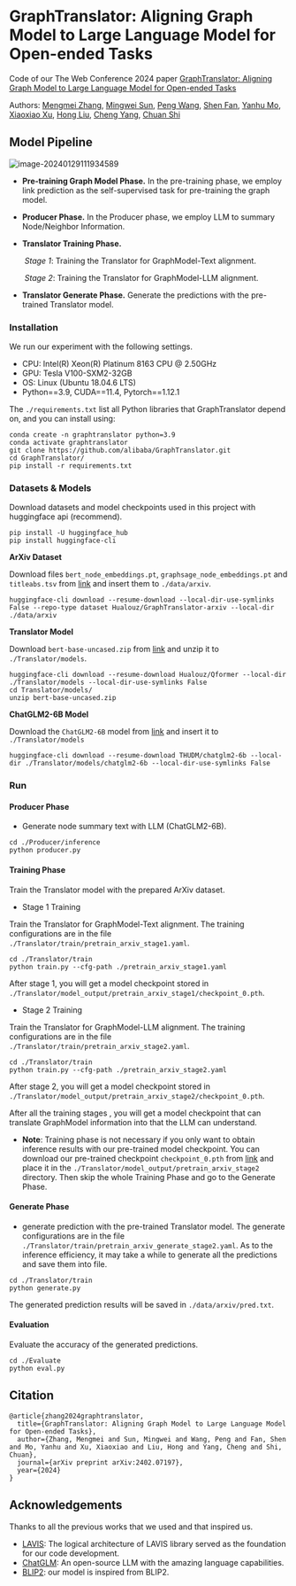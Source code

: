 # GraphTranslator: Aligning Graph Model to Large Language Model for Open-ended Tasks

Code of our The Web Conference 2024 paper
[GraphTranslator: Aligning Graph Model to Large Language Model for Open-ended Tasks](https://arxiv.org/pdf/2402.07197.pdf)

Authors: [Mengmei Zhang](https://scholar.google.com/citations?hl=en&user=8Qokm1IAAAAJ), [Mingwei Sun](https://github.com/smw1996), [Peng Wang](https://github.com/PaulWongDlut), [Shen Fan](https://www.findshine.com), [Yanhu Mo](https://github.com/guyuisland), [Xiaoxiao Xu](https://openreview.net/profile?id=~Xiaoxiao_Xu1), [Hong Liu](https://openreview.net/profile?id=~Hong_Liu10), [Cheng Yang](https://scholar.google.com/citations?user=OlLjVUcAAAAJ&hl=zh-CN), [Chuan Shi](http://www.shichuan.org/)

## Model Pipeline

![image-20240129111934589](./figure/model.jpg)

- **Pre-training Graph Model Phase.** In the pre-training phase, we employ link prediction as the self-supervised task for pre-training the graph model.

- **Producer Phase.** In the Producer phase, we employ LLM to summary Node/Neighbor Information.

- **Translator Training Phase.**

  ​	*Stage 1*: Training the Translator for GraphModel-Text alignment.

  ​	*Stage 2*: Training the Translator for GraphModel-LLM alignment.

- **Translator Generate Phase.** Generate the predictions with the pre-trained Translator model.

### Installation

We run our experiment with the following settings.

- CPU: Intel(R) Xeon(R) Platinum 8163 CPU @ 2.50GHz
- GPU: Tesla V100-SXM2-32GB
- OS: Linux (Ubuntu 18.04.6 LTS)
- Python==3.9, CUDA==11.4, Pytorch==1.12.1

The `./requirements.txt` list all Python libraries that GraphTranslator depend on, and you can install using:

```
conda create -n graphtranslator python=3.9
conda activate graphtranslator
git clone https://github.com/alibaba/GraphTranslator.git
cd GraphTranslator/
pip install -r requirements.txt
```

### Datasets & Models
  Download datasets and model checkpoints used in this project with huggingface api (recommend).

```
pip install -U huggingface_hub
pip install huggingface-cli
```

**ArXiv Dataset**

Download files `bert_node_embeddings.pt`, `graphsage_node_embeddings.pt` and `titleabs.tsv` from [link](https://huggingface.co/datasets/Hualouz/GraphTranslator-arixv) and insert them to `./data/arxiv`.

```
huggingface-cli download --resume-download --local-dir-use-symlinks False --repo-type dataset Hualouz/GraphTranslator-arxiv --local-dir ./data/arxiv
```

**Translator Model**

Download `bert-base-uncased.zip` from [link](https://huggingface.co/Hualouz/Qformer/tree/main) and unzip it to `./Translator/models`.

```
huggingface-cli download --resume-download Hualouz/Qformer --local-dir ./Translator/models --local-dir-use-symlinks False
cd Translator/models/
unzip bert-base-uncased.zip
```

**ChatGLM2-6B Model**

Download the `ChatGLM2-6B` model from [link](https://huggingface.co/THUDM/chatglm2-6b) and insert it to `./Translator/models` 

```
huggingface-cli download --resume-download THUDM/chatglm2-6b --local-dir ./Translator/models/chatglm2-6b --local-dir-use-symlinks False
```

### Run

#### Producer Phase

- Generate node summary text with LLM (ChatGLM2-6B).

```
cd ./Producer/inference
python producer.py
```

#### Training Phase

Train the Translator model with the prepared ArXiv dataset.

- Stage 1 Training

Train the Translator for GraphModel-Text alignment. The training configurations are in the file `./Translator/train/pretrain_arxiv_stage1.yaml`.

```
cd ./Translator/train
python train.py --cfg-path ./pretrain_arxiv_stage1.yaml
```

After stage 1, you will get a model checkpoint stored in `./Translator/model_output/pretrain_arxiv_stage1/checkpoint_0.pth`.

- Stage 2 Training

Train the Translator for GraphModel-LLM alignment. The training configurations are in the file `./Translator/train/pretrain_arxiv_stage2.yaml`.

```
cd ./Translator/train
python train.py --cfg-path ./pretrain_arxiv_stage2.yaml
```

After stage 2, you will get a model checkpoint stored in `./Translator/model_output/pretrain_arxiv_stage2/checkpoint_0.pth`.

After all the training stages , you will get a model checkpoint that can translate GraphModel information into that the LLM can understand.

- **Note**: Training phase is not necessary if you only want to obtain inference results with our pre-trained model checkpoint. You can download our pre-trained checkpoint `checkpoint_0.pth` from [link](https://huggingface.co/Hualouz/Qformer/tree/main) and place it in the `./Translator/model_output/pretrain_arxiv_stage2` directory. Then skip the whole Training Phase and go to the Generate Phase.

#### Generate Phase

- generate prediction with the pre-trained Translator model. The generate configurations are in the file `./Translator/train/pretrain_arxiv_generate_stage2.yaml`. As to the inference efficiency, it may take a while to generate all the predictions and save them into file.

```
cd ./Translator/train
python generate.py
```

The generated prediction results will be saved in `./data/arxiv/pred.txt`.

#### Evaluation

Evaluate the accuracy of the generated predictions.

```
cd ./Evaluate
python eval.py
```

## Citation

```
@article{zhang2024graphtranslator,
  title={GraphTranslator: Aligning Graph Model to Large Language Model for Open-ended Tasks},
  author={Zhang, Mengmei and Sun, Mingwei and Wang, Peng and Fan, Shen and Mo, Yanhu and Xu, Xiaoxiao and Liu, Hong and Yang, Cheng and Shi, Chuan},
  journal={arXiv preprint arXiv:2402.07197},
  year={2024}
}
```

## Acknowledgements
Thanks to all the previous works that we used and that inspired us.

- [LAVIS](https://github.com/salesforce/LAVIS): The logical architecture of LAVIS library served as the foundation for our code development.
- [ChatGLM](https://github.com/THUDM/ChatGLM-6B): An open-source LLM with the amazing language capabilities.
- [BLIP2](https://arxiv.org/abs/2301.12597): our model is inspired from BLIP2.
